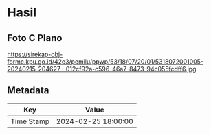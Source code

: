 # Hasil

## Foto C Plano

https://sirekap-obj-formc.kpu.go.id/42e3/pemilu/ppwp/53/18/07/20/01/5318072001005-20240215-204627--012cf92a-c596-46a7-8473-94c055fcdff6.jpg


## Metadata

| Key        | Value               |
| ---------- | ------------------- |
| Time Stamp | 2024-02-25 18:00:00 |



